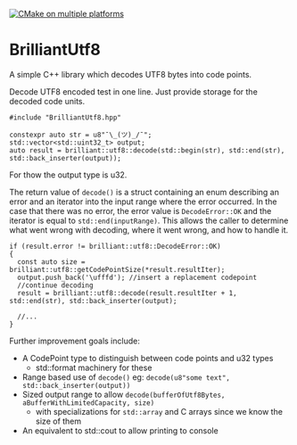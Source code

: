 [![CMake on multiple platforms](https://github.com/dvd0bvb/BrilliantUtf8/actions/workflows/cmake-multi-platform.yml/badge.svg)](https://github.com/dvd0bvb/BrilliantUtf8/actions/workflows/cmake-multi-platform.yml)

# BrilliantUtf8

A simple C++ library which decodes UTF8 bytes into code points.

Decode UTF8 encoded test in one line. Just provide storage for the decoded code units.
```
#include "BrilliantUtf8.hpp"

constexpr auto str = u8"¯\_(ツ)_/¯";
std::vector<std::uint32_t> output;
auto result = brilliant::utf8::decode(std::begin(str), std::end(str), std::back_inserter(output));
```
For thow the output type is u32.

The return value of `decode()` is a struct containing an enum describing an error and an iterator into the input range where the error occurred. In the case that there was no error, the error value is `DecodeError::OK` and the iterator is equal to `std::end(inputRange)`. This allows the caller to determine what went wrong with decoding, where it went wrong, and how to handle it. 
```
if (result.error != brilliant::utf8::DecodeError::OK)
{
  const auto size = brilliant::utf8::getCodePointSize(*result.resultIter);
  output.push_back('\ufffd'); //insert a replacement codepoint
  //continue decoding
  result = brilliant::utf8::decode(result.resultIter + 1, std::end(str), std::back_inserter(output);

  //...
}
```

Further improvement goals include:
- A CodePoint type to distinguish between code points and u32 types
  - std::format machinery for these
- Range based use of `decode()` eg: `decode(u8"some text", std::back_inserter(output))`
- Sized output range to allow `decode(bufferOfUtf8Bytes, aBufferWithLimitedCapacity, size)`
  - with specializations for `std::array` and C arrays since we know the size of them
- An equivalent to std::cout to allow printing to console
